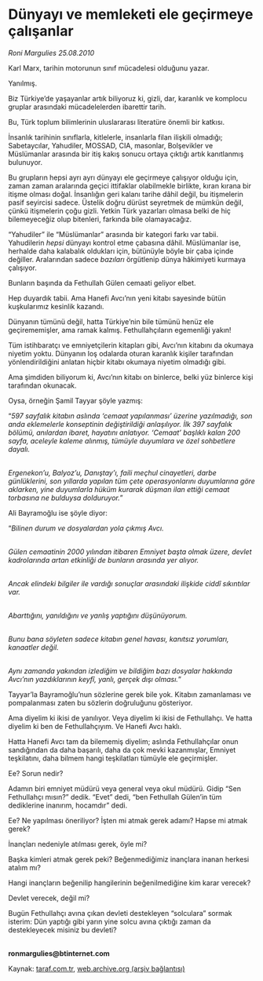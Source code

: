 # Dünyayı ve memleketi ele geçirmeye çalışanlar

*Roni Margulies 25.08.2010*

<div class="yazi"><p>Karl Marx, tarihin motorunun sınıf mücadelesi olduğunu yazar.</p>
<p>Yanılmış.</p>
<p>Biz Türkiye’de yaşayanlar artık biliyoruz ki, gizli, dar, karanlık ve komplocu gruplar arasındaki mücadelelerden ibarettir tarih.</p>
<p>Bu, Türk toplum bilimlerinin uluslararası literatüre önemli bir katkısı.</p>
<p>İnsanlık tarihinin sınıflarla, kitlelerle, insanlarla filan ilişkili olmadığı; Sabetaycılar, Yahudiler, MOSSAD, CIA, masonlar, Bolşevikler ve Müslümanlar arasında bir itiş kakış sonucu ortaya çıktığı artık kanıtlanmış bulunuyor.</p>
<p>Bu grupların hepsi ayrı ayrı dünyayı ele geçirmeye çalışıyor olduğu için, zaman zaman aralarında geçici ittifaklar olabilmekle birlikte, kıran kırana bir itişme olması doğal. İnsanlığın geri kalanı tarihe dâhil değil, bu itişmelerin pasif seyircisi sadece. Üstelik doğru dürüst seyretmek de mümkün değil, çünkü itişmelerin çoğu gizli. Yetkin Türk yazarları olmasa belki de hiç bilemeyeceğiz olup bitenleri, farkında bile olamayacağız.</p>
<p>“Yahudiler” ile “Müslümanlar” arasında bir kategori farkı var tabii. Yahudilerin <i>hepsi</i> dünyayı kontrol etme çabasına dâhil. Müslümanlar ise, herhalde daha kalabalık oldukları için, bütünüyle böyle bir çaba içinde değiller. Aralarından sadece <i>bazıları</i> örgütlenip dünya hâkimiyeti kurmaya çalışıyor.</p>
<p>Bunların başında da Fethullah Gülen cemaati geliyor elbet.</p>
<p>Hep duyardık tabii. Ama Hanefi Avcı’nın yeni kitabı sayesinde bütün kuşkularımız kesinlik kazandı.</p>
<p>Dünyanın tümünü değil, hatta Türkiye’nin bile tümünü henüz ele geçirememişler, ama ramak kalmış. Fethullahçıların egemenliği yakın!</p>
<p>Tüm istihbaratçı ve emniyetçilerin kitapları gibi, Avcı’nın kitabını da okumaya niyetim yoktu. Dünyanın loş odalarda oturan karanlık kişiler tarafından yönlendirildiğini anlatan hiçbir kitabı okumaya niyetim olmadığı gibi.</p>
<p>Ama şimdiden biliyorum ki, Avcı’nın kitabı on binlerce, belki yüz binlerce kişi tarafından okunacak.</p>
<p>Oysa, örneğin Şamil Tayyar şöyle yazmış:</p>
<p>“<i>597 sayfalık kitabın aslında </i><i>‘cemaat yapılanması’</i><i> üzerine yazılmadığı, son anda eklemelerle konseptinin değiştirildiği anlaşılıyor. İlk 397 sayfalık bölümü, anılardan ibaret, hayatını anlatıyor. </i><i>‘Cemaat’</i><i> başlıklı kalan 200 sayfa, aceleyle kaleme alınmış, tümüyle duyumlara ve özel sohbetlere dayalı.</i></p>
<p><i><br/>Ergenekon’u, Balyoz’u, Danıştay’ı, faili meçhul cinayetleri, darbe günlüklerini, son yıllarda yapılan tüm çete operasyonlarını duyumlarına göre aklarken, yine duyumlarla hüküm kurarak düşman ilan ettiği cemaat torbasına ne bulduysa dolduruyor.</i>”</p>
<p>Ali Bayramoğlu ise şöyle diyor:</p>
<p>“<i>Bilinen durum ve dosyalardan yola çıkmış Avcı. </i></p>
<p><i><br/>Gülen cemaatinin 2000 yılından itibaren Emniyet başta olmak üzere, devlet kadrolarında artan etkinliği de bunların arasında yer alıyor. </i></p>
<p><i><br/>Ancak elindeki bilgiler ile vardığı sonuçlar arasındaki ilişkide ciddî sıkıntılar var. </i></p>
<p><i><br/>Abarttığını, yanıldığını ve yanlış yaptığını düşünüyorum. </i></p>
<p><i><br/>Bunu bana söyleten sadece kitabın genel havası, kanıtsız yorumları, kanaatler değil. </i></p>
<p><i><br/>Aynı zamanda yakından izlediğim ve bildiğim bazı dosyalar hakkında Avcı’nın yazdıklarının keyfî, yanlı, gerçek dışı olması.</i>”</p>
<p>Tayyar’la Bayramoğlu’nun sözlerine gerek bile yok. Kitabın zamanlaması ve pompalanması zaten bu sözlerin doğruluğunu gösteriyor.</p>
<p>Ama diyelim ki ikisi de yanılıyor. Veya diyelim ki ikisi de Fethullahçı. Ve hatta diyelim ki ben de Fethullahçıyım. Ve Hanefi Avcı haklı.</p>
<p>Hatta Hanefi Avcı tam da bilememiş diyelim; aslında Fethullahçılar onun sandığından da daha başarılı, daha da çok mevki kazanmışlar, Emniyet teşkilatını, daha bilmem hangi teşkilatları tümüyle ele geçirmişler.</p>
<p>Ee? Sorun nedir?</p>
<p>Adamın biri emniyet müdürü veya general veya okul müdürü. Gidip “Sen Fethullahçı mısın?” dedik. “Evet” dedi, “ben Fethullah Gülen’in tüm dediklerine inanırım, hocamdır” dedi.</p>
<p>Ee? Ne yapılması öneriliyor? İşten mi atmak gerek adamı? Hapse mi atmak gerek?</p>
<p>İnançları nedeniyle atılması gerek, öyle mi?</p>
<p>Başka kimleri atmak gerek peki? Beğenmediğimiz inançlara inanan herkesi atalım mı?</p>
<p>Hangi inançların beğenilip hangilerinin beğenilmediğine kim karar verecek?</p>
<p>Devlet verecek, değil mi?</p>
<p>Bugün Fethullahçı avına çıkan devleti destekleyen “solculara” sormak isterim: Dün yaptığı gibi yarın yine solcu avına çıktığı zaman da destekleyecek misiniz bu devleti?</p>
<p><b><br/>ronmargulies@btinternet.com</b> </p></div>

Kaynak: [taraf.com.tr](http://www.taraf.com.tr:80/roni-margulies/makale-dunyayi-ve-memleketi-ele-gecirmeye-calisanlar.htm), [web.archive.org (arşiv bağlantısı)](http://web.archive.org/web/20100827000358/http://www.taraf.com.tr:80/roni-margulies/makale-dunyayi-ve-memleketi-ele-gecirmeye-calisanlar.htm)
